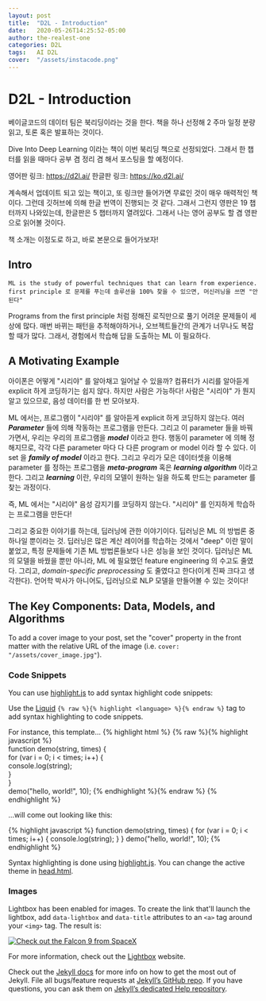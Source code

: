 ```yaml
---
layout: post
title:  "D2L - Introduction"
date:   2020-05-26T14:25:52-05:00
author: the-realest-one
categories: D2L
tags:	AI D2L
cover:  "/assets/instacode.png"
---
```


# D2L - Introduction

베이글코드의 데이터 팀은 북리딩이라는 것을 한다. 책을 하나 선정해 2 주마 일정 분량 읽고, 토론 혹은 발표하는 것이다.

Dive Into Deep Learning 이라는 책이 이번 북리딩 책으로 선정되었다.
그래서 한 챕터를 읽을 때마다 공부 겸 정리 겸 해서 포스팅을 할 예정이다.

영어판 링크: https://d2l.ai/
한글판 링크: https://ko.d2l.ai/

계속해서 업데이트 되고 있는 책이고, 또 링크만 들어가면 무료인 것이 매우 매력적인 책이다. 그런데 깃허브에 의해 한글 번역이 진행되는 것 같다.
그래서 그런지 영판은 19 챕터까지 나와있는데, 한글판은 5 챕터까지 열려있다. 그래서 나는 영어 공부도 할 겸 영판으로 읽어볼 것이다.

책 소개는 이정도로 하고, 바로 본문으로 들어가보자!

## Intro

```
ML is the study of powerful techniques that can learn from experience.
first principle 로 문제를 푸는데 솔루션을 100% 찾을 수 있으면, 머신러닝을 쓰면 "안된다"
```

Programs from the first principle 처럼 정해진 로직만으로 풀기 어려운 문제들이 세상에 많다.
매번 바뀌는 패턴을 추적해야하거나, 오브젝트들간의 관계가 너무나도 복잡할 때가 많다. 그래서, 경험에서 학습해 답을 도출하는 ML 이 필요하다.

## A Motivating Example

아이폰은 어떻게 "시리야" 를 알아채고 일어날 수 있을까? 컴퓨터가 시리를 알아듣게 explicit 하게 코딩하기는 쉽지 않다.
하지만 사람은 가능하다! 사람은 "시리야" 가 뭔지 알고 있으므로, 음성 데이터를 한 번 모아보자.

ML 에서는, 프로그램이 "시리야" 를 알아듣게 explicit 하게 코딩하지 않는다. 여러 ***Parameter*** 들에 의해 작동하는 프로그램을 만든다. 
그리고 이 parameter 들을 바꿔가면서, 우리는 우리의 프로그램을 ***model*** 이라고 한다.
행동이 parameter 에 의해 정해지므로, 각각 다른 parameter 마다 다 다른 program or model 이라 할 수 있다. 이 set 을 ***family of model*** 이라고 한다.
그리고 우리가 모은 데이터셋을 이용해 parameter 를 정하는 프로그램을 ***meta-program*** 혹은 ***learning algorithm*** 이라고 한다.
그리고 ***learning***  이란, 우리의 모델이 원하는 일을 하도록 만드는 parameter 를 찾는 과정이다.

즉, ML 에서는 "시리야" 음성 감지기를 코딩하지 않는다. "시리야" 를 인지하게 학습하는 프로그램을 만든다!

그리고 중요한 이야기를 하는데, 딥러닝에 관한 이야기이다. 딥러닝은 ML 의 방법론 중 하나일 뿐이라는 것.
딥러닝은 많은 계산 레이어를 학습하는 것에서 "deep" 이란 말이 붙었고, 특정 문제들에 기존 ML 방법론들보다 나은 성능을 보인 것이다.
딥러닝은 ML 의 모델을 바꿨을 뿐만 아니라, ML 에 필요했던 feature engineering 의 수고도 줄였다.
그리고, *domain-specific preprocessing* 도 줄였다고 한다(이게 진짜 크다고 생각한다). 언어학 박사가 아니어도, 딥러닝으로 NLP 모델을 만들어볼 수 있는 것이다!

## The Key Components: Data, Models, and Algorithms

To add a cover image to your post, set the "cover" property in the front matter with the relative URL of the image (i.e. <code>cover: "/assets/cover_image.jpg"</code>).

### Code Snippets

You can use [highlight.js][highlight] to add syntax highlight code snippets:

Use the [Liquid][liquid] `{% raw %}{% highlight <language> %}{% endraw %}` tag to add syntax highlighting to code snippets.

For instance, this template...
{% highlight html %}
{% raw %}{% highlight javascript %}    
function demo(string, times) {    
  for (var i = 0; i < times; i++) {    
    console.log(string);    
  }    
}    
demo("hello, world!", 10);
{% endhighlight %}{% endraw %}
{% endhighlight %}

...will come out looking like this:

{% highlight javascript %}
function demo(string, times) {
  for (var i = 0; i < times; i++) {
    console.log(string);
  }
}
demo("hello, world!", 10);
{% endhighlight %}

Syntax highlighting is done using [highlight.js][highlight]. You can change the active theme in [head.html](https://github.com/bencentra/centrarium/blob/2dcd73d09e104c3798202b0e14c1db9fa6e77bc7/_includes/head.html#L15).

### Images

Lightbox has been enabled for images. To create the link that'll launch the lightbox, add <code>data-lightbox</code> and <code>data-title</code> attributes to an <code>&lt;a&gt;</code> tag around your <code>&lt;img&gt;</code> tag. The result is:

<a href="//bencentra.com/assets/images/falcon9_large.jpg" data-lightbox="falcon9-large" data-title="Check out the Falcon 9 from SpaceX">
  <img src="//bencentra.com/assets/images/falcon9_small.jpg" title="Check out the Falcon 9 from SpaceX">
</a>

For more information, check out the [Lightbox][lightbox] website.

Check out the [Jekyll docs][jekyll] for more info on how to get the most out of Jekyll. File all bugs/feature requests at [Jekyll’s GitHub repo][jekyll-gh]. If you have questions, you can ask them on [Jekyll’s dedicated Help repository][jekyll-help].

[jekyll]:      http://jekyllrb.com
[jekyll-gh]:   https://github.com/jekyll/jekyll
[jekyll-help]: https://github.com/jekyll/jekyll-help
[highlight]:   https://highlightjs.org/
[lightbox]:    http://lokeshdhakar.com/projects/lightbox2/
[jekyll-archive]: https://github.com/jekyll/jekyll-archives
[liquid]: https://github.com/Shopify/liquid/wiki/Liquid-for-Designers

